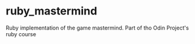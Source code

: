 # ruby_mastermind
Ruby implementation of the game mastermind. Part of tho Odin Project's ruby course
